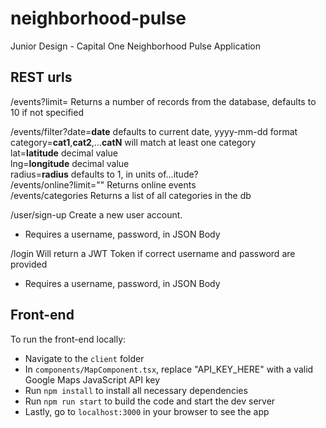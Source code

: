 # neighborhood-pulse
Junior Design - Capital One Neighborhood Pulse Application


## REST urls

/events?limit= Returns a number of records from the database, defaults to 10 if not specified

/events/filter?date=**date** defaults to current date, yyyy-mm-dd format  
               category=**cat1**,**cat2**,...**catN** will match at least one category  
               lat=**latitude** decimal value  
               lng=**longitude** decimal value  
               radius=**radius** defaults to 1, in units of...itude?  
/events/online?limit="" Returns online events  
/events/categories Returns a list of all categories in the db  



/user/sign-up Create a new user account.
* Requires a username, password, in JSON Body  

/login Will return a JWT Token if correct username and password are provided
* Requires a username, password, in JSON Body
## Front-end

To run the front-end locally:
* Navigate to the `client` folder
* In `components/MapComponent.tsx`, replace "API_KEY_HERE" with a valid Google Maps JavaScript API key
* Run `npm install` to install all necessary dependencies
* Run `npm run start` to build the code and start the dev server
* Lastly, go to `localhost:3000` in your browser to see the app
